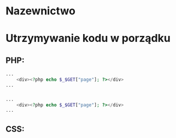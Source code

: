 # Nazewnictwo

# Utrzymywanie kodu w porządku

## PHP:
```PHP
...
    <div><?php echo $_$GET["page"]; ?></div>
...
```

###

```PHP
...
    <div><?php echo $_$GET["page"]; ?></div>
...
```


## CSS: